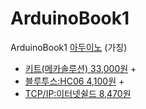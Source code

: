 # ArduinoBook1
ArduinoBook1
[아두이노](http://arduio.cc) (가칭)

* [키트(메카솔루션) 33,000원](http://bitly.kr/UwAgYZ)  +
* [블루투스:HC06 4,100원](http://mechasolution.com/shop/goods/goods_view.php?goodsno=71794) +
* [TCP/IP:이터넷쉴드 8,470원](http://mechasolution.com/shop/goods/goods_view.php?goodsno=1357)
